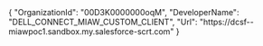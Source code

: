 <BODY>
{
  "OrganizationId": "00D3K0000000oqM",
  "DeveloperName": "DELL_CONNECT_MIAW_CUSTOM_CLIENT",
  "Url": "https://dcsf--miawpoc1.sandbox.my.salesforce-scrt.com"
}


</BODY>
